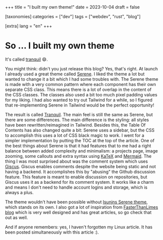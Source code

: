+++
title = "I built my own theme!"
date = 2023-10-04
draft = false

[taxonomies]
categories = ["dev"]
tags = ["webdev", "rust", "blog"]

[extra]
lang = "en"
+++

# So … I built my own theme
It's called [tranquil](https://github.com/TeaDrinkingProgrammer/tranquil) :smile:.

You might think: didn't you just release this blog? Yes, that's right. At launch I already used a great theme called [Serene](https://github.com/isunjn/serene). I liked the theme a lot but wanted to change it a bit which I had some troubles with. The Serene theme is made with a very common pattern where each component has their own separate CSS class. This means there is a lot of overlap in the content of the CSS classes. The classes also used a bit too much pixel padding values for my liking. I had also wanted to try out Tailwind for a while, so I figured that re-implementing Serene in Tailwind would be the perfect opportunity!

The result is called [Tranquil](https://github.com/TeaDrinkingProgrammer/tranquil). The main feel is still the same as Serene, but there are some differences. The main difference is the styling: all styles have been rewritten/reimagined in Tailwind. Besides this, the Table Of Contents has also changed quite a bit: Serene uses a sidebar, but the CSS to accomplish this uses a lot of CSS black magic to work. I went for a simpler implementation by putting the TOC at the top of the article.
One of the best things about Serene is that it had features that to me had a right balance between added complexity and minimalism: a projects page, image zooming, some callouts and extra syntax using [KaTeX](https://katex.org/) and [Mermaid](https://github.com/mermaid-js/mermaid). The thing I was most surprised about was the comment system which uses [Giscus](https://giscus.app/). Giscus enables comments despite the website being static and not having a backend. It accomplishes this by "abusing" the Github discussion feature. This feature is meant to enable discussion on repositories, but Giscus uses it as a backend for its comment system. It works like a charm and means I don't need to handle account logins and storage, which is always a plus.

The theme wouldn't have been possible without [Isunjns Serene theme](https://github.com/isunjn/serene), which stands on its own. I also got a lot of inspiration from [FasterThanLimes blog](https://fasterthanli.me) which is very well designed and has great articles, so go check that out as well.

And if anyone remembers: yes, I haven't forgotten my Linux article. It has been posted simultaneously with this article :).